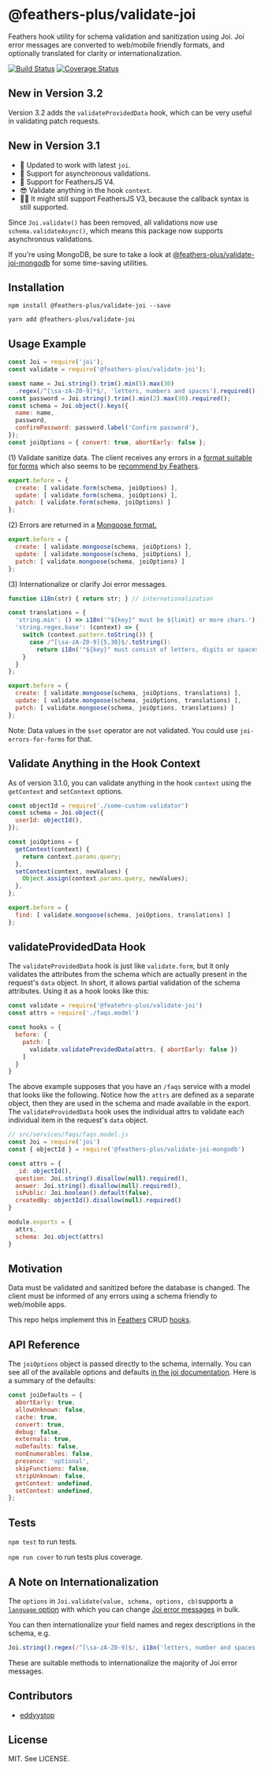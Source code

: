 # @feathers-plus/validate-joi
Feathers hook utility for schema validation and sanitization using Joi.
Joi error messages are converted to web/mobile friendly formats,
and optionally translated for clarity or internationalization.

[![Build Status](https://travis-ci.org/feathers-plus/validate-joi.svg?branch=master)](https://travis-ci.org/feathers-plus/validate-joi)
[![Coverage Status](https://coveralls.io/repos/github/feathers-plus/validate-joi/badge.svg?branch=master)](https://coveralls.io/github/feathers-plus/validate-joi?branch=master)

## New in Version 3.2

Version 3.2 adds the `validateProvidedData` hook, which can be very useful in validating patch requests.

## New in Version 3.1

- 🙌 Updated to work with latest `joi`.
- 🎁 Support for asynchronous validations.
- 🚀 Support for FeathersJS V4.
- 😎 Validate anything in the hook `context`.
- 🤷‍♂️ It might still support FeathersJS V3, because the callback syntax is still supported.

Since `Joi.validate()` has been removed, all validations now use `schema.validateAsync()`, which means this package now supports asynchronous validations.

If you're using MongoDB, be sure to take a look at [@feathers-plus/validate-joi-mongodb](https://github.com/feathers-plus/validate-joi-mongodb) for some time-saving utilities.

## Installation

```
npm install @feathers-plus/validate-joi --save

yarn add @feathers-plus/validate-joi
```

## Usage Example

```js
const Joi = require('joi');
const validate = require('@feathers-plus/validate-joi');

const name = Joi.string().trim().min(5).max(30)
  .regex(/^[\sa-zA-Z0-9]*$/, 'letters, numbers and spaces').required();
const password = Joi.string().trim().min(2).max(30).required();
const schema = Joi.object().keys({
  name: name,
  password,
  confirmPassword: password.label('Confirm password'),
});
const joiOptions = { convert: true, abortEarly: false };
```

(1) Validate sanitize data. The client receives any errors in a 
[format suitable for forms](https://github.com/feathers-plus/joi-errors-for-forms#code-examples)
which also seems to be
[recommend by Feathers](http://docs.feathersjs.com/middleware/error-handling.html#featherserror-api).

```js
export.before = {
  create: [ validate.form(schema, joiOptions) ],
  update: [ validate.form(schema, joiOptions) ],
  patch: [ validate.form(schema, joiOptions) ]
};
```

(2) Errors are returned in a 
    [Mongoose format.](https://github.com/feathers-plus/joi-errors-for-forms#code-examples)

```js
export.before = {
  create: [ validate.mongoose(schema, joiOptions) ],
  update: [ validate.mongoose(schema, joiOptions) ],
  patch: [ validate.mongoose(schema, joiOptions) ]
};
```

(3) Internationalize or clarify Joi error messages.

```js
function i18n(str) { return str; } // internationalization

const translations = {
  'string.min': () => i18n('"${key}" must be ${limit} or more chars.'),
  'string.regex.base': (context) => {
    switch (context.pattern.toString()) {
      case /^[\sa-zA-Z0-9]{5,30}$/.toString():
        return i18n('"${key}" must consist of letters, digits or spaces.');
    }
  }
};

export.before = {
  create: [ validate.mongoose(schema, joiOptions, translations) ],
  update: [ validate.mongoose(schema, joiOptions, translations) ],
  patch: [ validate.mongoose(schema, joiOptions, translations) ]
};
```

Note: Data values in the `$set` operator are not validated.
You could use `joi-errors-for-forms` for that. 

## Validate Anything in the Hook Context

As of version 3.1.0, you can validate anything in the hook `context` using the `getContext` and `setContext` options.

```js
const objectId = require('./some-custom-validator')
const schema = Joi.object({
  userId: objectId(),
});

const joiOptions = {
  getContext(context) {
    return context.params.query;
  },
  setContext(context, newValues) {
    Object.assign(context.params.query, newValues);
  },
};

export.before = {
  find: [ validate.mongoose(schema, joiOptions, translations) ]
};
```

## validateProvidedData Hook

The `validateProvidedData` hook is just like `validate.form`, but it only validates the attributes from the schema which are actually present in the request's `data` object.  In short, it allows partial validation of the schema attributes.  Using it as a hook looks like this:

```js
const validate = require('@featehrs-plus/validate-joi')
const attrs = require('./faqs.model')

const hooks = {
  before: {
    patch: [
      validate.validateProvidedData(attrs, { abortEarly: false })
    ]
  }
}
```

The above example supposes that you have an `/faqs` service with a model that looks like the following.  Notice how the `attrs` are defined as a separate object, then they are used in the schema and made available in the export.  The `validateProvidedData` hook uses the individual attrs to validate each individual item in the request's `data` object.

```js
// src/services/faqs/faqs.model.js
const Joi = require('joi')
const { objectId } = require('@feathers-plus/validate-joi-mongodb')

const attrs = {
  _id: objectId(),
  question: Joi.string().disallow(null).required(),
  answer: Joi.string().disallow(null).required(),
  isPublic: Joi.boolean().default(false),
  createdBy: objectId().disallow(null).required()
}

module.exports = {
  attrs,
  schema: Joi.object(attrs)
}
```

## Motivation

Data must be validated and sanitized before the database is changed.
The client must be informed of any errors using a schema friendly to web/mobile apps.

This repo helps implement this in [Feathers](http://feathersjs.com/) CRUD
[hooks](http://docs.feathersjs.com/hooks/readme.html).

## API Reference

The `joiOptions` object is passed directly to the schema, internally.  You can see all of the available options and defaults [in the joi documentation](https://hapi.dev/family/joi/api/?v=17.1.0#anyvalidatevalue-options).  Here is a summary of the defaults:

```js
const joiDefaults = {
  abortEarly: true,
  allowUnknown: false,
  cache: true,
  convert: true,
  debug: false,
  externals: true,
  noDefaults: false,
  nonEnumerables: false,
  presence: 'optional',
  skipFunctions: false,
  stripUnknown: false,
  getContext: undefined,
  setContext: undefined,
};
```

## Tests

`npm test` to run tests.

`npm run cover` to run tests plus coverage.

## A Note on Internationalization

The `options` in `Joi.validate(value, schema, options, cb)`supports a
[`language` option](https://github.com/hapijs/joi/blob/v9.0.0/API.md#validatevalue-schema-options-callback)
with which you can change
[Joi error messages](https://github.com/hapijs/joi/blob/v9.0.0/lib/language.js)
in bulk.

You can then internationalize your field names and regex descriptions in the schema, e.g.

```js
Joi.string().regex(/^[\sa-zA-Z0-9]$/, i18n('letters, number and spaces')).label(i18n('Confirm password'))
```

These are suitable methods to internationalize the majority of Joi error messages.

## Contributors

- [eddyystop](https://github.com/feathers-plus)

## License

MIT. See LICENSE.
